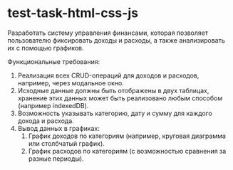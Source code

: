 # test-task-html-css-js
Разработать систему управления финансами, которая позволяет пользователю фиксировать
доходы и расходы, а также анализировать их с помощью графиков.

Функциональные требования:
1. Реализация всех CRUD-операций для доходов и расходов, например, через модальное окно.
2. Исходные данные должны быть отображены в двух таблицах, хранение этих данных может быть реализовано
любым способом (например indexedDB).
3. Возможность указывать категорию, дату и сумму для каждого дохода и расхода.
4. Вывод данных в графиках:
    1. График доходов по категориям (например, круговая диаграмма или столбчатый график).
    2. График расходов по категориям (с возможностью сравнения за разные периоды).
